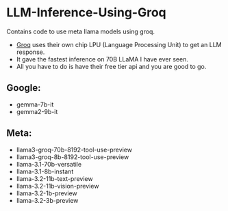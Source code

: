 # LLM-Inference-Using-Groq
Contains code to use meta llama models using groq. 

- [Groq](https://groq.com/) uses their own chip LPU (Language Processing Unit) to get an LLM response.
- It gave the fastest inference on 70B LLaMA I have ever seen.
- All you have to do is have their free tier api and you are good to go.

## Google:
  - gemma-7b-it
  - gemma2-9b-it

## Meta:
  - llama3-groq-70b-8192-tool-use-preview
  - llama3-groq-8b-8192-tool-use-preview
  - llama-3.1-70b-versatile
  - llama-3.1-8b-instant
  - llama-3.2-11b-text-preview
  - llama-3.2-11b-vision-preview
  - llama-3.2-1b-preview
  - llama-3.2-3b-preview
